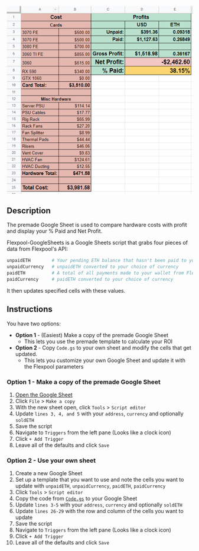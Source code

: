 <img src="screenshot.png">

## Description

The premade Google Sheet is used to compare hardware costs with profit and display your % Paid and Net Profit.

Flexpool-GoogleSheets is a Google Sheets script that grabs four pieces of data from Flexpool's API: 
```python
unpaidETH        # Your pending ETH balance that hasn't been paid to your wallet
unpaidCurrency   # unpaidETH converted to your choice of currency
paidETH          # A total of all payments made to your wallet from Flexpool
paidCurrency     # paidETH converted to your choice of currency
```
It then updates specified cells with these values.

## Instructions
You have two options:

- **Option 1** - (Easiest) Make a copy of the premade Google Sheet
  - This lets you use the premade template to calculate your ROI
- **Option 2** - Copy `Code.gs` to your own sheet and modify the cells that get updated.
  - This lets you customize your own Google Sheet and update it with the Flexpool parameters

### Option 1 - Make a copy of the premade Google Sheet

1. [Open the Google Sheet](https://docs.google.com/spreadsheets/d/1FglDMGFwcljRGlY7Z8ZgFRPMwkygtJFVS_IFx3nCuIg/edit?usp=sharing)
2. Click `File` > `Make a copy`
3. With the new sheet open, click `Tools` > `Script editor`
4. Update `lines 3, 4, and 5` with your `address`, `currency` and optionally `soldETH`
5. Save the script
6. Navigate to `Triggers` from the left pane (Looks like a clock icon)
7. Click `+ Add Trigger`
8. Leave all of the defaults and click `Save`

### Option 2 - Use your own sheet

1. Create a new Google Sheet
2. Set up a template that you want to use and note the cells you want to update with `unpaidETH`, `unpaidCurrency`, `paidETH`, `paidCurrency`
3. Click `Tools` > `Script editor`
4. Copy the code from [`Code.gs`](https://github.com/crocokyle/Flexpool-GoogleSheets/blob/main/Code.gs) to your Google Sheet
5. Update `lines 3-5` with your `address`, `currency` and optionally `soldETH`
6. Update `lines 26-29` with the row and column of the cells you want to update
7. Save the script
8. Navigate to `Triggers` from the left pane (Looks like a clock icon)
9. Click `+ Add Trigger`
10. Leave all of the defaults and click `Save`
